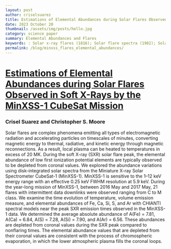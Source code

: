 ```yaml
---
layout: post
author: criselsuarez
title: Estimations of Elemental Abundances during Solar Flares Observed in Soft X-Rays by the MinXSS-1 CubeSat Mission
date: 2023 October 20 
thumbnail: /assets/img/posts/hello.jpg
category: science paper
summary: Elemental Abundances and Flares
keywords: : Solar x-ray flares (1816); Solar flare spectra (1982); Solar abundances (1474)
permalink: /blog/minxss_flares_elemental_abundances/
---
```

# [Estimations of Elemental Abundances during Solar Flares Observed in Soft X-Rays by the MinXSS-1 CubeSat Mission](https://iopscience.iop.org/article/10.3847/1538-4357/acf0c2)

### Crisel Suarez and Christopher S. Moore

Solar flares are complex phenomena emitting all types of electromagnetic radiation and accelerating particles on timescales of minutes, converting magnetic energy to thermal, radiative, and kinetic energy through magnetic reconnections. As a result, local plasma can be heated to temperatures in excess of 20 MK. During the soft X-ray (SXR) solar flare peak, the elemental abundance of low first ionization potential elements are typically observed to be depleted from coronal values. We explored the abundance variations using disk-integrated solar spectra from the Miniature X-ray Solar Spectrometer CubeSat-1 (MinXSS-1). MinXSS-1 is sensitive to the 1–12 keV energy range with an effective 0.25 keV FWHM resolution at 5.9 keV. During the year-long mission of MinXSS-1, between 2016 May and 2017 May, 21 flares with intermittent data downlinks were observed ranging from C to M class. We examine the time evolution of temperature, volume emission measure, and elemental abundances of Fe, Ca, Si, S, and Ar with CHIANTI spectral models near the peak SXR emission times observed in the MinXSS-1 data. We determined the average absolute abundance of A(Fe) = 7.81, A(Ca) = 6.84, A(S) = 7.28, A(Si) = 7.90, and A(Ar) = 6.56. These abundances are depleted from coronal values during the SXR peak compared to nonflaring times. The elemental abundance values that are depleted from their coronal values are consistent with the process of chromospheric evaporation, in which the lower atmospheric plasma fills the coronal loops.
